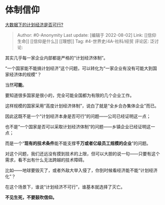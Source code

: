 # 体制信仰
[大数据下的计划经济是否可行?](https://www.zhihu.com/question/398376608/answer/2605420529)

> Author: #0-Anonymity
> Last update: [编辑于 2022-08-02]
> Link: [[信仰生命]] [[信仰是什么]] [[理想]]
> Tag: #4-世界史/4A-社科/经贸 
> 评论区:
> 泛讨论:

其实几乎每一家企业内部都是严格的“计划经济体制”。

“一个国家能不能搞计划经济”这个问题，可以转化为“一家企业有没有可能大到国家经济体的规模”？

当然**可能**。

要知道很多国家是很小的，完全可能全国都为有限的几个企业工作。

这样规模的国家采用“高度计划经济体制”，说白了就是“全乡合办集体企业”而已。

因此这既不是一个“计划经济本身是否可行”的问题——公司已经证明这一点；

也不是“一个国家是否可以采取计划经济体制“的问题——乡镇企业已经证明这一点；

而是一个“**现有的技术条件**能不能支撑**千万或者亿级员工规模的企业**”的问题。

对这个问题，我们还远没有摸到技术的上限，但可以大胆的说一句——只要有这个需求，看不出有什么无法跨越的技术障碍。

比如——地球要毁灭了，或者外敌大举入侵了，你到时候看经济能不能“计划经济化”？

在这个场景下，谁说“计划经济不可行”，谁基本就选择了灭亡。

**不见生死，不要鼓吹信仰。**
